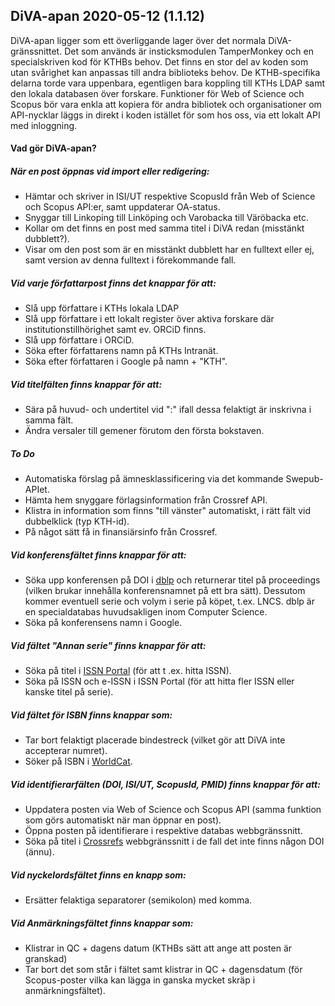 ## DiVA-apan 2020-05-12 (1.1.12)

DiVA-apan ligger som ett överliggande lager över det normala DiVA-gränssnittet. Det som används är insticksmodulen TamperMonkey och en specialskriven kod för KTHBs behov. Det finns en stor del av koden som utan svårighet kan anpassas till andra biblioteks behov. De KTHB-specifika delarna torde vara uppenbara, egentligen bara koppling till KTHs LDAP samt den lokala databasen över forskare. Funktioner för Web of Science och Scopus bör vara enkla att kopiera för andra bibliotek och organisationer om API-nycklar läggs in direkt i koden istället för som hos oss, via ett lokalt API med inloggning.

#### Vad gör DiVA-apan?

##### När en post öppnas vid import eller redigering:

- Hämtar och skriver in ISI/UT respektive ScopusId från Web of Science och Scopus API:er, samt uppdaterar OA-status.
- Snyggar till Linkoping till Linköping och Varobacka till Väröbacka etc.
- Kollar om det finns en post med samma titel i DiVA redan (misstänkt dubblett?).
- Visar om den post som är en misstänkt dubblett har en fulltext eller ej, samt version av denna fulltext i förekommande fall.

##### Vid varje författarpost finns det knappar för att:

- Slå upp författare i KTHs lokala LDAP
- Slå upp författare i ett lokalt register över aktiva forskare där institutionstillhörighet samt ev. ORCiD finns.
- Slå upp författare i ORCiD.
- Söka efter författarens namn på KTHs Intranät.
- Söka efter författaren i Google på namn + "KTH".

##### Vid titelfälten finns knappar för att:

- Sära på huvud- och undertitel vid  ":"  ifall dessa felaktigt är inskrivna i samma fält.
- Ändra versaler till gemener förutom den första bokstaven.

##### To Do

- Automatiska förslag på ämnesklassificering via det kommande Swepub-APIet.
- Hämta hem snyggare förlagsinformation från Crossref API.
- Klistra in information som finns "till vänster" automatiskt, i rätt fält vid dubbelklick (typ KTH-id).
- På något sätt få in finansiärsinfo från Crossref.


##### Vid konferensfältet finns knappar för att:

- Söka upp konferensen på DOI i [dblp](https://dblp.uni-trier.de/) och returnerar titel på proceedings (vilken brukar innehålla konferensnamnet på ett bra sätt). Dessutom kommer eventuell serie och volym i serie på köpet, t.ex. LNCS. dblp är en specialdatabas huvudsakligen inom Computer Science.
- Söka på konferensens namn i Google.

##### Vid fältet "Annan serie" finns knappar för att:

- Söka på titel i [ISSN Portal](https://portal.issn.org/) (för att t .ex. hitta ISSN).
- Söka på ISSN och e-ISSN i ISSN Portal (för att hitta fler ISSN eller kanske titel på serie).

##### Vid fältet för ISBN finns knappar som:

- Tar bort felaktigt placerade bindestreck (vilket gör att DiVA inte accepterar numret).
- Söker på ISBN i [WorldCat](https://www.worldcat.org/).

##### Vid identifierarfälten (DOI, ISI/UT, ScopusId, PMID) finns knappar för att:

- Uppdatera posten via Web of Science och Scopus API (samma funktion som görs automatiskt när man öppnar en post).
- Öppna posten på identifierare i respektive databas webbgränssnitt.
- Söka på titel i [Crossrefs](https://search.crossref.org/) webbgränssnitt i de fall det inte finns någon DOI (ännu).

##### Vid nyckelordsfältet finns en knapp som:

- Ersätter felaktiga separatorer (semikolon) med komma.

##### Vid Anmärkningsfältet finns knappar som:

- Klistrar in QC + dagens datum (KTHBs sätt att ange att posten är granskad)
- Tar bort det som står i fältet samt klistrar in QC + dagensdatum (för Scopus-poster vilka kan lägga in ganska mycket skräp i anmärkningsfältet).
